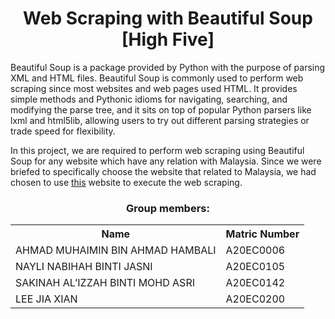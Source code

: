 <h1 align="center">
  Web Scraping with Beautiful Soup [High Five]
  <br>
</h1>

Beautiful Soup is a package provided by Python with the purpose of parsing XML and HTML files. Beautiful Soup is commonly used to perform web scraping since most websites and web pages used HTML. It provides simple methods and Pythonic idioms for navigating, searching, and modifying the parse tree, and it sits on top of popular Python parsers like lxml and html5lib, allowing users to try out different parsing strategies or trade speed for flexibility. 

In this project, we are required to perform web scraping using Beautiful Soup for any website which have any relation with Malaysia. Since we were briefed to specifically choose the website that related to Malaysia, we had chosen to use [this](https://eduspiral.com/about-us-eduspiral-consultant-services/advise-best-course-study-top-private-universities-malaysia/top-guides-choosing-the-best-course/best-courses-study-in-malaysia/top-10-degree-courses-in-malaysia-with-highest-starting-salaries/choosing-a-degree-malaysia-top-most-popular-courses/top-ten-best-degree-diploma-foundtion-pre-university-courses-to-study-in-malaysia-after-spm-uec-olevels-stpm-alevels-cpu-sam-ausmat-mufy/) website to execute the web scraping. 

<h3 align=center>
Group members:
</h3>

<table align=center>
  <tr>
    <th>Name</th>
    <th>Matric Number</th>
  </tr>
    <tr>
    <td>AHMAD MUHAIMIN BIN AHMAD HAMBALI</td>
    <td>A20EC0006</td>
  </tr>
    <tr>
    <td>NAYLI NABIHAH BINTI JASNI</td>
    <td>A20EC0105</td>
  </tr>
     <tr>
    <td>SAKINAH AL’IZZAH BINTI MOHD ASRI</td>
    <td>A20EC0142</td>
  </tr>
     <tr>
    <td>LEE JIA XIAN</td>
    <td>A20EC0200</td>
  </tr>
  </table>

